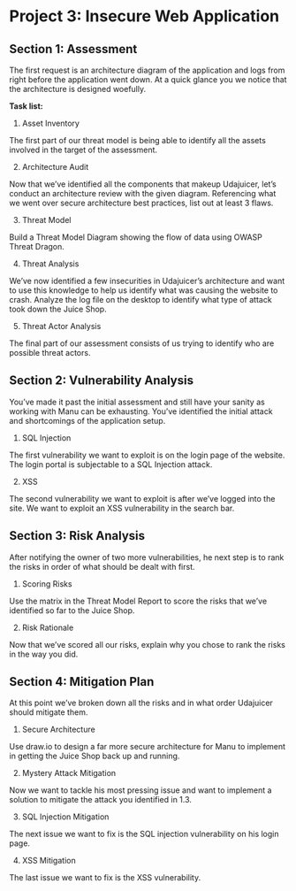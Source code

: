 # Project 3: Insecure Web Application

## Section 1: Assessment

The first request is an architecture diagram of the application and logs from right before the application went down. At a quick glance you we notice that the architecture is designed woefully. 

**Task list:**

1. Asset Inventory

The first part of our threat model is being able to identify all the assets involved in the target of the assessment.

2. Architecture Audit

Now that we’ve identified all the components that makeup Udajuicer, let’s conduct an architecture review with the given diagram. Referencing what we went over secure architecture best practices, list out at least 3 flaws.

3. Threat Model

Build a Threat Model Diagram showing the flow of data using OWASP Threat Dragon. 

4. Threat Analysis

We’ve now identified a few insecurities in Udajuicer’s architecture and want to use this knowledge to help us identify what was causing the website to crash. Analyze the log file on the desktop to identify what type of attack took down the Juice Shop.

5. Threat Actor Analysis

The final part of our assessment consists of us trying to identify who are possible threat actors.

## Section 2: Vulnerability Analysis
You’ve made it past the initial assessment and still have your sanity as working with Manu can be exhausting. You’ve identified the initial attack and shortcomings of the application setup. 

1. SQL Injection

The first vulnerability we want to exploit is on the login page of the website. The login portal is subjectable to a SQL Injection attack.

2. XSS

The second vulnerability we want to exploit is after we’ve logged into the site. We want to exploit an XSS vulnerability in the search bar. 


## Section 3: Risk Analysis
After notifying the owner of two more vulnerabilities, he next step is to rank the risks in order of what should be dealt with first.

1. Scoring Risks

Use the matrix in the Threat Model Report to score the risks that we’ve identified so far to the Juice Shop.

2. Risk Rationale

Now that we’ve scored all our risks, explain why you chose to rank the risks in the way you did. 

## Section 4: Mitigation Plan
At this point we’ve broken down all the risks and in what order Udajuicer should mitigate them.

1. Secure Architecture

Use draw.io to design a far more secure architecture for Manu to implement in getting the Juice Shop back up and running.

2. Mystery Attack Mitigation

Now we want to tackle his most pressing issue and want to implement a solution to mitigate the attack you identified in 1.3.

3. SQL Injection Mitigation

The next issue we want to fix is the SQL injection vulnerability on his login page. 

4. XSS Mitigation

The last issue we want to fix is the XSS vulnerability. 







